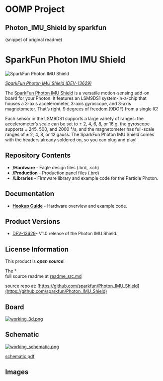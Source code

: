 # OOMP Project  
## Photon_IMU_Shield  by sparkfun  
  
(snippet of original readme)  
  
SparkFun Photon IMU Shield  
========================================  
  
![SparkFun Photon IMU Shield](https://cdn.sparkfun.com//assets/parts/1/1/0/1/6/13629-01a.jpg)  
  
[*SparkFun Photon IMU Shield (DEV-13629)*](https://www.sparkfun.com/products/13629)  
  
The [SparkFun Photon IMU Shield](https://www.sparkfun.com/products/13629) is a versatile motion-sensing add-on board for your Photon. It features an LSM9DS1 system-in-a-chip that houses a 3-axis accelerometer, 3-axis gyroscope, and 3-axis magnetometer. That’s right, 9 degrees of freedom (9DOF) from a single IC!  
  
Each sensor in the LSM9DS1 supports a large variety of ranges: the accelerometer’s scale can be set to ± 2, 4, 6, 8, or 16 g, the gyroscope supports ± 245, 500, and 2000 °/s, and the magnetometer has full-scale ranges of ± 2, 4, 8, or 12 gauss. The SparkFun Photon IMU Shield comes with the headers already soldered on, so you can plug and play!  
  
Repository Contents  
-------------------  
  
* **/Hardware** - Eagle design files (.brd, .sch)  
* **/Production** - Production panel files (.brd)  
* **/Libraries** - Firmware library and example code for the Particle Photon.  
  
Documentation  
--------------  
* **[Hookup Guide](https://learn.sparkfun.com/tutorials/photon-imu-shield-hookup-guide)** - Hardware overview and example code.  
  
Product Versions  
----------------  
* [DEV-13629](https://www.sparkfun.com/products/13629)- V1.0 release of the Photon IMU Shield.  
  
License Information  
-------------------  
This product is _**open source**_!   
  
The *  
  full source readme at [readme_src.md](readme_src.md)  
  
source repo at: [https://github.com/sparkfun/Photon_IMU_Shield](https://github.com/sparkfun/Photon_IMU_Shield)  
## Board  
  
[![working_3d.png](working_3d_600.png)](working_3d.png)  
## Schematic  
  
[![working_schematic.png](working_schematic_600.png)](working_schematic.png)  
  
[schematic pdf](working_schematic.pdf)  
## Images  
